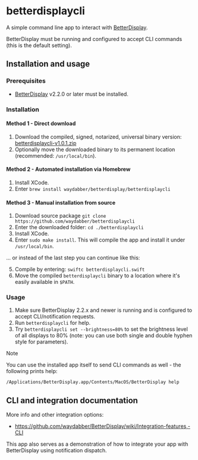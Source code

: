 # betterdisplaycli

A simple command line app to interact with [BetterDisplay](https://betterdisplay.pro).

BetterDisplay must be running and configured to accept CLI commands (this is the default setting).

## Installation and usage

### Prerequisites

- [BetterDisplay](https://betterdisplay.pro) v2.2.0 or later must be installed.

### Installation

#### Method 1 - Direct download

1. Download the compiled, signed, notarized, universal binary version:
   [betterdisplaycli-v1.0.1.zip](https://github.com/waydabber/betterdisplaycli/releases/download/v1.0.1/betterdisplaycli-v1.0.1.zip)
1. Optionally move the downloaded binary to its permanent location (recommended: `/usr/local/bin`).

#### Method 2 -  Automated installation via Homebrew

1. Install XCode.
1. Enter `brew install waydabber/betterdisplay/betterdisplaycli`

#### Method 3 -  Manual installation from source

1. Download source package `git clone https://github.com/waydabber/betterdisplaycli`
2. Enter the downloaded folder: `cd ./betterdisplaycli`
3. Install XCode.
4. Enter `sudo make install`. This will compile the app and install it under `/usr/local/bin`.

... or instead of the last step you can continue like this:

5. Compile by entering: `swiftc betterdisplaycli.swift`
6. Move the compiled `betterdisplaycli` binary to a location where it's easily available in `$PATH`.

### Usage

1. Make sure BetterDisplay 2.2.x and newer is running and is configured to accept CLI/notification requests.
1. Run `betterdisplaycli` for help.
1. Try `betterdisplaycli set --brightness=80%` to set the brightness level of all displays to 80% (note: you can use both single and double hyphen style for parameters).

> [!NOTE]
> You can use the installed app itself to send CLI commands as well - the following prints help:
> 
> `/Applications/BetterDisplay.app/Contents/MacOS/BetterDisplay help`

## CLI and integration documentation

More info and other integration options:

- https://github.com/waydabber/BetterDisplay/wiki/Integration-features,-CLI

This app also serves as a demonstration of how to integrate your app with BetterDisplay using notification dispatch.
